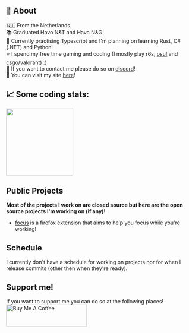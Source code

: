 <!-- If you're reading this please don't tell anyone in school I'm trans, I hid it for a reason :D -->

## 💖 About
🇳🇱 From the Netherlands. <br />
📚 Graduated Havo N&T and Havo N&G <br />
🧐 Currently practising Typescript and I'm planning on learning Rust, C# (.NET) and Python! <br />
⭐ I spend my free time gaming and coding (I mostly play r6s, <a href="https://osu.ppy.sh/users/21158986">osu!<a/> and csgo/valorant) :) <br />
💼 If you want to contact me please do so on [discord](https://discordapp.com/users/399173689507315714/)! <br />
🔗 You can visit my site <a href="https://leeter.dev">here</a>!
<!-- 🏳️‍⚧️ 🏳️‍🌈 Trans (She/Her), Gay, Awesome! <br />-->

## 📈 Some coding stats:
<p float="left">
  <img height="180em" src="https://github-readme-stats.vercel.app/api?username=notLeeter&show_icons=true&hide_border=true&&count_private=true&include_all_commits=true" /> <br />
  
  <!-- Top languages used in the past year:  
  <img src="https://github-readme-stats.vercel.app/api/wakatime?username=notLeeter&layout=compact" alt="wakatime stats" /> -->
</p>

## Public Projects
**Most of the projects I work on are closed source but here are the open source projects I'm working on (if any)!**  
* [focus](https://github.com/notLeeter/focus) is a firefox extension that aims to help you focus while you're working!
<!--  - [anti session stealer](https://github.com/notLeeter/anti-session-stealer) is a project that aims to automatically delete webhooks and warn users from minecraft session stealers! -->
  
## Schedule
I currently don't have a schedule for working on projects nor for when I release commits (other then when they're ready).

## Support me!
If you want to support me you can do so at the following places!  
<a href="https://www.buymeacoffee.com/notLeeter" target="_blank"><img src="https://cdn.buymeacoffee.com/buttons/v2/default-yellow.png" alt="Buy Me A Coffee" style="height: 60px !important;width: 217px !important;" ></a>

<!-- <p align="center">
<img src="https://github-profile-trophy.vercel.app/?username=notleeter&column=7&theme=darkhub&no-frame=true&no-background=true" alt="account throphys" />
</p> -->
